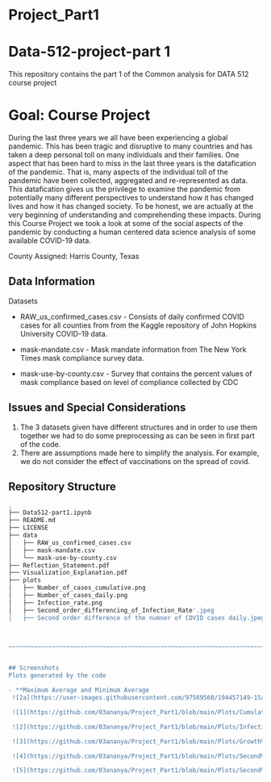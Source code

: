# Project_Part1

Data-512-project-part 1
================================
This repository contains the part 1 of the Common analysis for DATA 512 course project

Goal: Course Project
==============================
During the last three years we all have been experiencing a global pandemic. This has been tragic and disruptive to many countries and has taken a deep personal toll on many individuals and their families. 
One aspect that has been hard to miss in the last three years is the datafication of the pandemic. That is, many aspects of the individual toll of the pandemic have been collected, aggregated and re-represented as data. This datafication gives us the privilege to examine the pandemic from potentially many different perspectives to understand how it has changed lives and how it has changed society. To be honest, we are actually at the very beginning of understanding and comprehending these impacts.
During this Course Project we took a look at some of the social aspects of the pandemic by conducting a human centered data science analysis of some available COVID-19 data. 

County Assigned: Harris County, Texas

Data Information
----------------------

Datasets
-   RAW_us_confirmed_cases.csv - Consists of daily confirmed COVID cases for all counties from from the Kaggle repository of John Hopkins University COVID-19 data. 
    
-   mask-mandate.csv - Mask mandate information from The New York Times mask compliance survey data.

-   mask-use-by-county.csv - Survey that contains the percent values of mask compliance based on level of compliance collected by CDC

Issues and Special Considerations
---------------------------------

1.  The 3 datasets given have different structures and in order to use them together we had to do some preprocessing as can be seen in first part of the code.
2.  There are assumptions made here to simplify the analysis. For example, we do not consider the effect of vaccinations on the spread of covid.

Repository Structure
--------------------
```bash
.
├── Data512-part1.ipynb
├── README.md
├── LICENSE
├── data
│   ├── RAW_us_confirmed_cases.csv
│   ├── mask-mandate.csv
│   └── mask-use-by-county.csv
├── Reflection_Statement.pdf
├── Visualization_Explanation.pdf
├── plots
│   ├── Number_of_cases_cumulative.png
│   ├── Number_of_cases_daily.png
│   ├── Infection_rate.png
│   ├── Second_order_differencing_of_Infection_Rate'.jpeg
│   ├── Second order difference of the numner of COVID cases daily.jpeg



~~~~~~~~~~~~~~~~~~~~~~~~~~~~~~~~~~~~~~~~~~~~~~~~~~~~~~~~~~~~~~~~~~~~~~~~~~~~~~~~


## Screenshots
Plots generated by the code

- **Maximum Average and Minimum Average
 ![2a](https://user-images.githubusercontent.com/97569560/194457149-15a1c585-ac67-4e62-806e-6f51740ea247.png)

 ![1](https://github.com/03ananya/Project_Part1/blob/main/Plots/Cumulative%20number%20of%20COVID%20cases-%20Harris%20County.jpeg)

 ![2](https://github.com/03ananya/Project_Part1/blob/main/Plots/Infection%20rate%20of%20Harris%20county.jpeg)

 ![3](https://github.com/03ananya/Project_Part1/blob/main/Plots/Growth%20of%20Infection%20Rate.jpeg)

 ![4](https://github.com/03ananya/Project_Part1/blob/main/Plots/Second%20order%20differencing%20%20of%20Infection%20Rate.jpeg)

 ![5](https://github.com/03ananya/Project_Part1/blob/main/Plots/Second%20order%20difference%20of%20the%20numner%20of%20COVID%20cases%20daily.jpeg)



